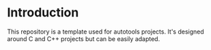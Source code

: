 # Introduction

This repository is a template used for autotools projects. It's designed around C and C++ projects but can be easily adapted. 
